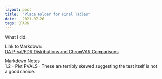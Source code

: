 ```yaml
---
layout: post
title:  "Place Holder for Final Tables"
date:   2021-07-26
tags: SPARK
---
```


What I did.

Link to Markdown:
<br>[DA P-val/FDR Distributions and ChromVAR Comparisons](https://www.dropbox.com/s/y8di4csk1meql5g/sc_tmp1_misc_figs_01.html?dl=0)

Markdown Notes:
<br>1.2 - Plot PVALS - These are terribly skewed suggesting the test itself is not a good choice.